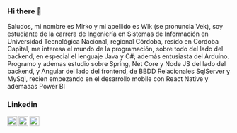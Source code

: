 ### Hi there 👋


Saludos, mi nombre es Mirko y mi apellido es Wlk (se pronuncia Vek), soy estudiante de la carrera de Ingeniería en Sistemas de Información en Universidad Tecnológica Nacional, regional Córdoba, resido en Córdoba Capital, me interesa el mundo de la programación, sobre todo del lado del backend, en especial el lenguaje Java y C#; además entusiasta del Arduino.
Programo y ademas estudio sobre Spring, Net Core y Node JS del lado del backend, y Angular del lado del frontend, de BBDD Relacionales SqlServer y MySql, recien empezando en el desarrollo mobile con React Native y ademaaas Power BI 

### Linkedin

[<img align="left" alt="mirko | LinkedIn" width="22px" src="https://cdn.jsdelivr.net/npm/simple-icons@4.21.0/icons/linkedin.svg" />][linkedin]
[<img align="left" alt="mirko | LinkedIn" width="22px" src="https://cdn.jsdelivr.net/npm/simple-icons@3.13.0/icons/gmail.svg" />][gmail]
[<img align="left" alt="mirko | LinkedIn" width="22px" src="https://cdn.jsdelivr.net/npm/simple-icons@3.13.0/icons/whatsapp.svg" />][wsp]


[linkedin]: https://www.linkedin.com/in/mirko-wlk-002259195
[gmail]: mailto:mirkoivowlk@gmail.com
[wsp]: https://api.whatsapp.com/send?phone=543517439345
